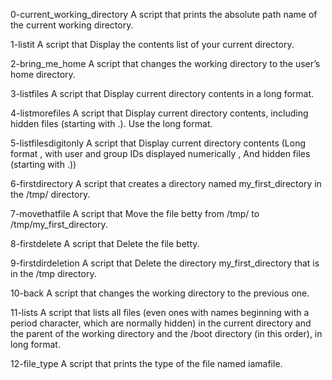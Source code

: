 0-current_working_directory A script that prints the absolute path name of the current working directory.

1-listit A script that Display the contents list of your current directory.

2-bring_me_home A script that changes the working directory to the user’s home directory.

3-listfiles A script that Display current directory contents in a long format.

4-listmorefiles A script that Display current directory contents, including hidden files (starting with .). Use the long format.

5-listfilesdigitonly A script that Display current directory contents (Long format , with user and group IDs displayed numerically , And hidden files (starting with .))

6-firstdirectory A script that  creates a directory named my_first_directory in the /tmp/ directory.

7-movethatfile A script that Move the file betty from /tmp/ to /tmp/my_first_directory.

8-firstdelete A script that Delete the file betty.

9-firstdirdeletion A script that Delete the directory my_first_directory that is in the /tmp directory.

10-back A script that changes the working directory to the previous one.

11-lists A script that lists all files (even ones with names beginning with a period character, which are normally hidden) in the current directory and the parent of the working directory and the /boot directory (in this order), in long format.

12-file_type A script that prints the type of the file named iamafile.
